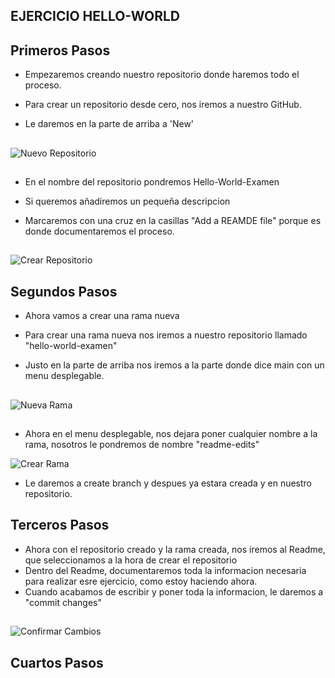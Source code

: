 ## EJERCICIO HELLO-WORLD

## Primeros Pasos

- Empezaremos creando nuestro repositorio donde haremos todo el proceso.

- Para crear un repositorio desde cero, nos iremos a nuestro GitHub.

- Le daremos en la parte de arriba  a 'New'


##

![Nuevo Repositorio](https://github.com/AlejandroRocaMateu/hello-world-examen/blob/19f41cf2a5d6bd43789560d43a326f9b6a6465df/1.PNG)

##

- En el nombre del repositorio pondremos Hello-World-Examen

- Si queremos añadiremos un pequeña descripcion

- Marcaremos con una cruz en la casillas "Add a REAMDE file" porque es donde documentaremos el proceso.

##

![Crear Repositorio](https://github.com/AlejandroRocaMateu/hello-world-examen/blob/7fa699ea33de5c75babd01e680649f6b556135f5/1.1.PNG)


## Segundos Pasos

- Ahora vamos a crear una rama nueva

- Para crear una rama nueva nos iremos a nuestro repositorio llamado "hello-world-examen"

- Justo en la parte de arriba nos iremos a la parte donde dice main con un menu desplegable.

##

![Nueva Rama](https://github.com/AlejandroRocaMateu/hello-world-examen/blob/5c957f9f479653fedee7901ca6f6452c83e0725d/2.PNG)

##

- Ahora en el menu desplegable, nos dejara poner cualquier nombre a la rama, nosotros le pondremos de nombre "readme-edits"

![Crear Rama](https://github.com/AlejandroRocaMateu/hello-world-examen/blob/79d5b68bed5e76a371fff607228e61ed8323516d/3.PNG)

- Le daremos a create branch y despues ya estara creada y en nuestro repositorio.

## Terceros Pasos

- Ahora con el repositorio creado y la rama creada, nos iremos al Readme, que seleccionamos a la hora de crear el repositorio
- Dentro del Readme, documentaremos toda la informacion necesaria para realizar esre ejercicio, como estoy haciendo ahora.
- Cuando acabamos de escribir y poner toda la informacion, le daremos a "commit changes"

##

![Confirmar Cambios](https://github.com/AlejandroRocaMateu/hello-world-examen/blob/a113a5531d65763145295b99e2dd6773da721414/4.PNG)

## Cuartos Pasos









